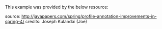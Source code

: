This example was provided by the below resource:

source: http://javapapers.com/spring/profile-annotation-improvements-in-spring-4/
credits: Joseph Kulandai (Joe)
